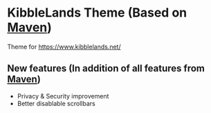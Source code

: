 # KibbleLands Theme (Based on [Maven](https://github.com/MineWeb/Theme-Maven))

Theme for https://www.kibblelands.net/

## New features (In addition of all features from [Maven](https://github.com/MineWeb/Theme-Maven))

- Privacy & Security improvement
- Better disablable scrollbars
